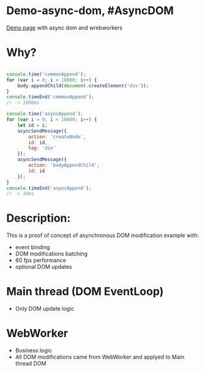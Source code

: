 # Demo-async-dom, #AsyncDOM
[Demo page](https://lifeart.github.io/demo-async-dom/) with async dom and wrebworkers

# Why?

```javascript

console.time('commonAppend');
for (var i = 0; i < 10000; i++) {
	body.appendChild(document.createElement('div'));
}
console.timeEnd('commonAppend');
// -> 1000ms

console.time('asyncAppend');
for (var i = 0; i < 10000; i++) {
	let id = i;
	asyncSendMessage({
		action: 'createNode',
		id: id,
		tag: 'div'
	});
	asyncSendMessage({
		action: 'bodyAppendChild',
		id: id
	});
}
console.timeEnd('asyncAppend');
// -> 10ms

```
# Description:
This is a proof of concept of asynchronous DOM modification example with:
* event binding
* DOM modifications batching
* 60 fps performance
* optional DOM updates

# Main thread (DOM EventLoop)
* Only DOM update logic

# WebWorker 
* Business logic
* All DOM modifications came from WebWorker and applyed to Main thread DOM
